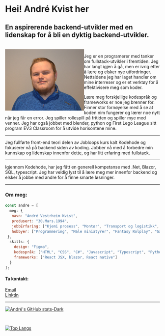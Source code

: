 
<h1>Hei! André Kvist her</h1>


<h2>En aspirerende backend-utvikler med en lidenskap for å bli en dyktig backend-utvikler.</h2><br>

<img align='left' src="/img/meg.JPG" height="200vh">
<p>Jeg er en programerer med tanker om fullstack-utvikler i fremtiden. Jeg har langt igjen å gå, men er ivrig etter å lære og elsker nye utfordringer. Nettsidene jeg har laget handler om mine interreser og er et verktøy for å effektivisere meg som koder.</p>
 <p>Lære meg forskjellige kodespråk og frameworks er noe jeg brenner for.
Finner stor fornøyelse med å se at koden nim fungerer og lærer noe nytt når jeg får en error. Jeg spiller rollespill på fritiden og spiller mye med venner. Jeg har også jobbet med blender, python og First Lego League sitt program EV3 Classroom for å utvide horisontene mine.</p>

<hr>
<p>Jeg fullførte front-end teori delen av Jobloops kurs kalt Kodehode og fokuserer nå på backend siden av koding. Jobber nå med å forbedre min kunnskap og lidenskap innenfor dette, og har litt erfaring med fullstack.</p>
<hr>
<p>Igjennom Kodehode, har jeg fått en generell kompetanse med .Net, Blazor, SQL, typescript. Jeg har veldig lyst til å lære meg mer innenfor backend og elsker å jobbe med andre for å finne smarte løsninger.</p>

<hr>
<h3>Om meg:</h3>

```js
const andre = [
  meg: {
   navn: "André Vestrheim Kvist",
   produsert: "30.Mars.1994",
   jobbErfaring: ["Kjemi prosess", "Montør", "Transport og logistikk", "Butikkmedarbeider", "Operatør"],
   hobbyer: ["Programmering", "Male miniatyrer", "Fantasy Rolplay", "Gaming","3D modelering i blender"],
 },
  skills: {
    design: "Figma",
    kodespråk: ["HTML", "CSS", "C#", "Javascript", "Typescript", "Python", "RenPy"],
    frameworks: ["React JSX, blazor, React native"]
  }
];

```


<h4>Ta kontakt:</h4>

[Email](mailto:vestrheim-kvist@hotmail.com)<br>
[LinktIn](https://www.linkedin.com/in/andr%C3%A9-vestrheim-kvist-959510280/)
<hr>

[![André's GitHub stats-Dark](https://github-readme-stats.vercel.app/api?username=AndreK-B06&show_icons=true&theme=dark#gh-dark-mode-only)](https://github.com/AndreK-B06/github-readme-stats#gh-dark-mode-only)

<br>

[![Top Langs](https://github-readme-stats.vercel.app/api/top-langs/?username=AndreK-B06&cache_bust=true&theme=dark#gh-dark-mode-only)](https://github.com/AndreK-B06/github-readme-stats#gh-dark-mode-only#count-10)
